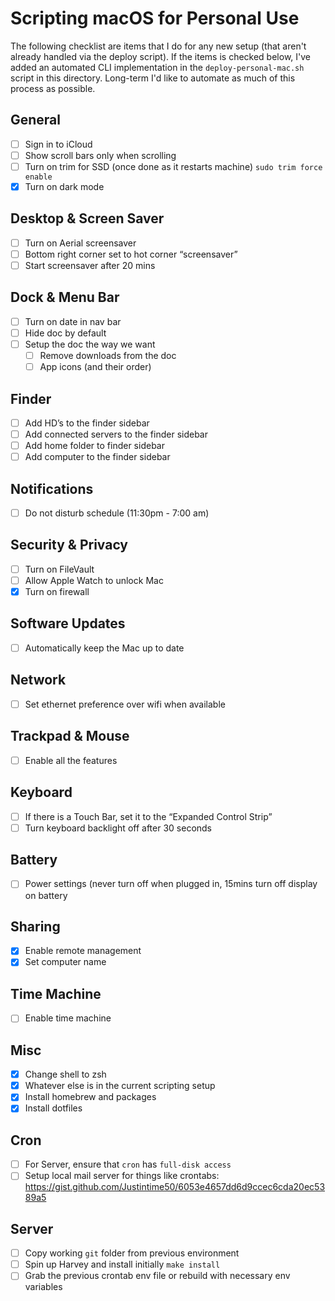 # Scripting macOS for Personal Use

The following checklist are items that I do for any new setup (that aren't already handled via the deploy script). If the items is checked below, I've added an automated CLI implementation in the `deploy-personal-mac.sh` script in this directory. Long-term I'd like to automate as much of this process as possible.

## General

- [ ] Sign in to iCloud
- [ ] Show scroll bars only when scrolling
- [ ] Turn on trim for SSD (once done as it restarts machine) `sudo trim force enable`
- [x] Turn on dark mode

## Desktop & Screen Saver

- [ ] Turn on Aerial screensaver
- [ ] Bottom right corner set to hot corner “screensaver”
- [ ] Start screensaver after 20 mins

## Dock & Menu Bar

- [ ] Turn on date in nav bar
- [ ] Hide doc by default
- [ ] Setup the doc the way we want
    - [ ] Remove downloads from the doc
    - [ ] App icons (and their order)

## Finder

- [ ] Add HD’s to the finder sidebar
- [ ] Add connected servers to the finder sidebar
- [ ] Add home folder to finder sidebar
- [ ] Add computer to the finder sidebar

## Notifications

- [ ] Do not disturb schedule (11:30pm - 7:00 am)

## Security & Privacy

- [ ] Turn on FileVault
- [ ] Allow Apple Watch to unlock Mac
- [x] Turn on firewall

## Software Updates

- [ ] Automatically keep the Mac up to date

## Network

- [ ] Set ethernet preference over wifi when available

## Trackpad & Mouse

- [ ] Enable all the features

## Keyboard

- [ ] If there is a Touch Bar, set it to the “Expanded Control Strip”
- [ ] Turn keyboard backlight off after 30 seconds

## Battery

- [ ] Power settings (never turn off when plugged in, 15mins turn off display on battery

## Sharing

- [x] Enable remote management
- [x] Set computer name

## Time Machine

- [ ] Enable time machine

## Misc

- [x] Change shell to zsh
- [x] Whatever else is in the current scripting setup
- [x] Install homebrew and packages
- [x] Install dotfiles

## Cron

- [ ] For Server, ensure that `cron` has `full-disk access`
- [ ] Setup local mail server for things like crontabs: https://gist.github.com/Justintime50/6053e4657dd6d9ccec6cda20ec5389a5

## Server

- [ ] Copy working `git` folder from previous environment
- [ ] Spin up Harvey and install initially `make install`
- [ ] Grab the previous crontab env file or rebuild with necessary env variables
